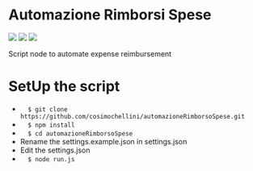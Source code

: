# Automazione Rimborsi Spese

![](https://img.shields.io/github/package-json/dependency-version/cosimochellini/automazioneRimborsoSpese/axios.svg)
![](https://img.shields.io/github/package-json/dependency-version/cosimochellini/automazioneRimborsoSpese/dateformat.svg)
![](https://img.shields.io/github/package-json/dependency-version/cosimochellini/automazioneRimborsoSpese/xlsx-populate.svg)

Script node to automate expense reimbursement
# SetUp the script

 - ```  $ git clone https://github.com/cosimochellini/automazioneRimborsoSpese.git```
 - ```  $ npm install``` 
 - ```  $ cd automazioneRimborsoSpese```
  - Rename the settings.example.json in settings.json
  - Edit the settings.json 
  - ```  $ node run.js```